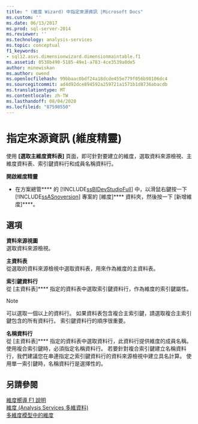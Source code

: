```yaml
---
title: " (維度 Wizard) 中指定來源資訊 |Microsoft Docs"
ms.custom: ''
ms.date: 06/13/2017
ms.prod: sql-server-2014
ms.reviewer: ''
ms.technology: analysis-services
ms.topic: conceptual
f1_keywords:
- sql12.asvs.dimensionwizard.dimensionmaintable.f1
ms.assetid: 0538b490-5185-49e1-a783-4ce3539a0de5
author: minewiskan
ms.author: owend
ms.openlocfilehash: 99bbaac0bdf24a18dcde455e779f056b98106dc4
ms.sourcegitcommit: ad4d92dce894592a259721a1571b1d8736abacdb
ms.translationtype: MT
ms.contentlocale: zh-TW
ms.lasthandoff: 08/04/2020
ms.locfileid: "87598550"
---
```

# <a name="specify-source-information-dimension-wizard"></a>指定來源資訊 (維度精靈)
  使用 **[選取主維度資料表]** 頁面，即可針對要建立的維度，選取資料來源檢視、主維度資料表、索引鍵資料行和成員名稱資料行。  
  
 **開啟維度精靈**  
  
-   在方案總管**** 的 [!INCLUDE[ssBIDevStudioFull](../includes/ssbidevstudiofull-md.md)] 中，以滑鼠右鍵按一下 [!INCLUDE[ssASnoversion](../includes/ssasnoversion-md.md)] 專案的 [維度]**** 資料夾，然後按一下 [新增維度]****。  
  
## <a name="options"></a>選項  
 **資料來源視圖**  
 選取資料來源檢視。  
  
 **主資料表**  
 從選取的資料來源檢視中選取資料表，用來作為維度的主資料表。  
  
 **索引鍵資料行**  
 從 [主資料表]**** 指定的資料表中選取索引鍵資料行，作為維度的索引鍵屬性。  
  
> [!NOTE]  
>  可以選取一個以上的資料行。 如果資料表包含複合主索引鍵，請選取複合主索引鍵包含的所有資料行。 索引鍵資料行的順序很重要。  
  
 **名稱資料行**  
 從 [主資料表]**** 指定的資料表中選取資料行，此資料行提供維度的成員名稱。 使用複合索引鍵時，必須指定名稱資料行。 若要針對複合索引鍵建立名稱資料行，我們建議您在串連指定之索引鍵資料行的資料來源檢視中建立具名計算。 使用單一索引鍵時，名稱資料行是選擇性的。  
  
## <a name="see-also"></a>另請參閱  
 [維度嚮導 F1 說明](dimension-wizard-f1-help.md)   
 [維度 &#40;Analysis Services 多維資料&#41;](multidimensional-models-olap-logical-dimension-objects/dimensions-analysis-services-multidimensional-data.md)   
 [多維度模型中的維度](multidimensional-models/dimensions-in-multidimensional-models.md)  
  
  
